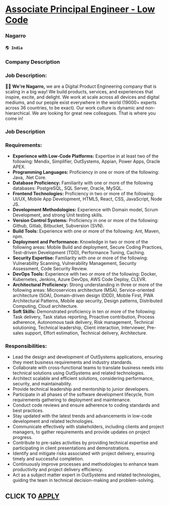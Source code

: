 # [Associate Principal Engineer - Low Code](https://www.remotewlb.com/apply/associate-principal-engineer-low-code)  
### Nagarro  
#### `🌎 India`  

### Company Description

### Job Description:

 **👋🏼** **We're Nagarro,** we are a Digital Product Engineering company that is scaling in a big way! We build products, services, and experiences that inspire, excite, and delight. We work at scale across all devices and digital mediums, and our people exist everywhere in the world (19000+ experts across 36 countries, to be exact). Our work culture is dynamic and non-hierarchical. We are looking for great new colleagues. That is where you come in!

### Job Description

### Requirements:

  *  **Experience with Low-Code Platforms:** Expertise in at least two of the following: Mendix, Simplifier, OutSystems, Appian, Power Apps, Oracle APEX.
  *  **Programming Languages:** Proficiency in one or more of the following: Java, .Net Core.
  *  **Database Proficiency:** Familiarity with one or more of the following databases: PostgreSQL, SQL Server, Oracle, MySQL.
  *  **Frontend Technologies:** Proficiency in two or more of the following: UI/UX, Mobile App Development, HTML5, React, CSS, JavaScript, Node JS.
  *  **Development Methodologies:** Experience with Domain model, Scrum Development, and strong Unit testing skills.
  *  **Version Control Systems:** Proficiency in one or more of the following: Github, Gitlab, Bitbucket, Subversion (SVN).
  *  **Build Tools:** Experience with one or more of the following: Ant, Maven, npm.
  *  **Deployment and Performance:** Knowledge in two or more of the following areas: Mobile Build and deployment, Secure Coding Practices, Test-driven Development (TDD), Performance Tuning, Caching.
  *  **Security Expertise:** Familiarity with one or more of the following: Vulnerability Scanning, Vulnerability Management, Security Assessment, Code Security Review.
  *  **DevOps Tools:** Experience with two or more of the following: Docker, Kubernetes, Jenkins, Azure DevOps, AWS Code Deploy, CLEVR.
  *  **Architectural Proficiency:** Strong understanding in three or more of the following areas: Microservices architecture (MSA), Service-oriented architecture (SOA), Domain-driven design (DDD), Mobile First, PWA Architectural Patterns, Mobile app security, Design patterns, Distributed Computing, Cloud architecture.
  *  **Soft Skills:** Demonstrated proficiency in ten or more of the following: Task delivery, Task status reporting, Proactive contribution, Process adherence, Autonomous task delivery, Risk management, Technical solutioning, Technical leadership, Client interaction, Interviewer, Pre-sales support, Effort estimation, Technical delivery, Architecture.

### Responsibilities:

  * Lead the design and development of OutSystems applications, ensuring they meet business requirements and industry standards.
  * Collaborate with cross-functional teams to translate business needs into technical solutions using OutSystems and related technologies.
  * Architect scalable and efficient solutions, considering performance, security, and maintainability.
  * Provide technical leadership and mentorship to junior developers.
  * Participate in all phases of the software development lifecycle, from requirements gathering to deployment and maintenance.
  * Conduct code reviews and ensure adherence to coding standards and best practices.
  * Stay updated with the latest trends and advancements in low-code development and related technologies.
  * Communicate effectively with stakeholders, including clients and project managers, to gather requirements and provide updates on project progress.
  * Contribute to pre-sales activities by providing technical expertise and participating in client presentations and demonstrations.
  * Identify and mitigate risks associated with project delivery, ensuring timely and successful completion.
  * Continuously improve processes and methodologies to enhance team productivity and project delivery efficiency.
  * Act as a subject matter expert in OutSystems and related technologies, guiding the team in technical decision-making and problem-solving.

  
## CLICK TO [APPLY](https://www.remotewlb.com/apply/associate-principal-engineer-low-code)


